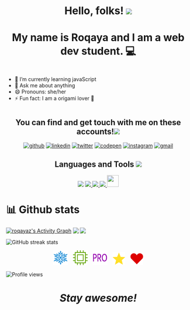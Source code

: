 
<h1 align='center'> Hello, folks! <img src="https://raw.githubusercontent.com/MartinHeinz/MartinHeinz/master/wave.gif" width="30px"></h1>

<h1 align='center'>
My name is Roqaya and I am a web dev student. 💻
</h1>
<h1></h1>


- 🌱 I’m currently learning javaScript 
- 💬 Ask me about anything 
- 😄 Pronouns: she/her 
- ⚡ Fun fact: I am a origami lover 🦩 

<h1></h1>
<h2 align='center' >You can find and get touch with me on these accounts!<img src='https://raw.githubusercontent.com/ShahriarShafin/ShahriarShafin/main/Assets/handshake.gif' width="100px"></h2>

  
<p align='center' >
<a href='https://www.github.com/roqayaz'><img src='https://cdn.jsdelivr.net/npm/simple-icons@3.0.1/icons/github.svg' alt='github' height='40'></a>  
<a href='https://www.linkedin.com/in/r'><img src='https://cdn.jsdelivr.net/npm/simple-icons@3.0.1/icons/linkedin.svg' alt='linkedin' height='40'></a> 
<a href='https://twitter.com/r'><img src='https://cdn.jsdelivr.net/npm/simple-icons@3.0.1/icons/twitter.svg' alt='twitter' height='40'></a> 
<a href='https://codepen.io/r'><img  src='https://cdn.jsdelivr.net/npm/simple-icons@3.0.1/icons/codepen.svg' alt='codepen' height='40'></a> 
<a href='https://www.instagram.com/roqayaz_'><img src='https://cdn.jsdelivr.net/npm/simple-icons@3.0.1/icons/instagram.svg' alt='instagram' height='40'></a>
<a href='roqzob@gmail.com'><img src='https://cdn.jsdelivr.net/npm/simple-icons@3.0.1/icons/gmail.svg' alt='gmail' height='40'></a> </p>

<h2 align='center'> Languages and Tools <img src = "https://media2.giphy.com/media/QssGEmpkyEOhBCb7e1/giphy.gif?cid=ecf05e47a0n3gi1bfqntqmob8g9aid1oyj2wr3ds3mg700bl&rid=giphy.gif" width = 32px> </h2>
<p align='center' <a href= https://github.com/claudiadewindt?tab=repositories&q=&type=&language=html&sort= > <img width ='32px' src ='https://raw.githubusercontent.com/rahulbanerjee26/githubAboutMeGenerator/main/icons/html.svg'> </a>
<a href= https://github.com/claudiadewindt?tab=repositories&q=&type=&language=css&sort= > <img width ='32px' src ='https://raw.githubusercontent.com/rahulbanerjee26/githubAboutMeGenerator/main/icons/css.svg'> </a>
<a href= https://github.com/claudiadewindt?tab=repositories&q=&type=&language=javascript&sort= > <img width ='32px' src ='https://raw.githubusercontent.com/rahulbanerjee26/githubAboutMeGenerator/main/icons/javascript.svg'> </a>
<a href= https://github.com/claudiadewindt?tab=repositories&q=&type=&language=git&sort= > <img width ='32px' src ='https://raw.githubusercontent.com/rahulbanerjee26/githubAboutMeGenerator/main/icons/git.svg'> </a>
<img src="https://user-images.githubusercontent.com/674621/71187801-14e60a80-2280-11ea-94c9-e56576f76baf.png" width="32" height="32" />
</p>

  

<!--
[<img src='https://cdn.jsdelivr.net/npm/simple-icons@3.0.1/icons/github.svg' alt='github' height='40'>](https://github.com/roqayaz)
[<img  src='https://cdn.jsdelivr.net/npm/simple-icons@3.0.1/icons/linkedin.svg' alt='linkedin' height='40'>](https://www.linkedin.com/in/r/)  
[<img   src='https://cdn.jsdelivr.net/npm/simple-icons@3.0.1/icons/instagram.svg' alt='instagram' height='40'>](https://www.instagram.com/roqayaz_/)  
[<img   src='https://cdn.jsdelivr.net/npm/simple-icons@3.0.1/icons/twitter.svg' alt='twitter' height='40'>](https://twitter.com/r)  
[<img src='https://cdn.jsdelivr.net/npm/simple-icons@3.0.1/icons/codepen.svg' alt='codepen' height='40'>](https://codepen.io/r)  -->


<h1></h1>
<h1>📊 Github stats</h1>

<a href="https://github.com/ashutosh00710/github-readme-activity-graph"><img align='center' alt="roqayaz's Activity Graph" src="https://activity-graph.herokuapp.com/graph?username=roqayaz&bg_color=000000&color=ffa726&line=ffd95b&point=ffc501&hide_border=true" /></a>
<img align="center" src="https://github-readme-stats.vercel.app/api/top-langs/?username=roqayaz&theme=great-gatsby" />
<img align="center" src="https://github-readme-stats.vercel.app/api?username=roqayaz&theme=great-gatsby" />
<!-- https://github.com/ashutosh00710/github-readme-activity-graph -->
<!--<a href="https://github.com/ashutosh00710/github-readme-activity-graph"><img align='center' alt="roqayaz's Activity Graph" src="https://activity-graph.herokuapp.com/graph?username=roqayaz&bg_color=1F222E&color=F8D866&line=F85D7F&point=FFFFFF&hide_border=true" /></a>

<p align='center'><a href="https://github.com/anuraghazra/github-readme-stats"><img alt="roqayaz's Github Stats" src="https://github-readme-stats.vercel.app/api/?username=roqayaz&show_icons=true&count_private=true&theme=react&hide_border=true&bg_color=1F222E&title_color=F85D7F&icon_color=F8D866" height="192px"/></a><a href="https://github.com/anuraghazra/github-readme-stats"><img alt="roqayaz's Top Languages" src="https://github-readme-stats.vercel.app/api/top-langs/?username=roqayaz&langs_count=8&layout=compact&theme=react&hide_border=true&bg_color=1F222E&title_color=F85D7F&icon_color=F8D866&hide=Jupyter%20Notebook" height="192px"/></a></p>-->

<!--[![Top Langs](https://github-readme-stats.vercel.app/api/top-langs/?username=roqayaz&theme=great-gatsby)](https://github.com/anuraghazra/github-readme-stats)-->



<!--![Anurag's GitHub stats](https://github-readme-stats.vercel.app/api?username=roqayaz&show_icons=true&theme=great-gatsby)-->



![GitHub streak stats](https://github-readme-streak-stats.herokuapp.com/?user=roqayaz)  
<p align='center'><a href='https://archiveprogram.github.com/'><img src='https://raw.githubusercontent.com/acervenky/animated-github-badges/master/assets/acbadge.gif' width='40' height='40'></a> <a href='https://docs.github.com/en/developers'><img src='https://raw.githubusercontent.com/acervenky/animated-github-badges/master/assets/devbadge.gif' width='40' height='40'></a> <a href='https://github.com/pricing'><img src='https://raw.githubusercontent.com/acervenky/animated-github-badges/master/assets/pro.gif' width='40' height='40'></a> <a href='https://stars.github.com/'><img src='https://raw.githubusercontent.com/acervenky/animated-github-badges/master/assets/starbadge.gif' width='35' height='35'></a> <a href='https://docs.github.com/en/github/supporting-the-open-source-community-with-github-sponsors'><img src='https://raw.githubusercontent.com/acervenky/animated-github-badges/master/assets/sponsorbadge.gif' width='35' height='35'></a></p>



![Profile views](https://gpvc.arturio.dev/roqayaz)  





<h1 align='center'><i>Stay awesome!</i></h1>


<!--## &#x1f4c8; GitHub Stats

<a href="https://github.com/MartinHeinz/MartinHeinz">
  <img align="center" src="https://github-readme-stats.vercel.app/api/top-langs/?username=roqayaz&hide=java,html,tex&title_color=ffffff&text_color=c9cacc&icon_color=2bbc8a&bg_color=1d1f21&langs_count=3" />
</a>
<a href="https://github.com/MartinHeinz/MartinHeinz">
  <img align="center" src="https://github-readme-stats.vercel.app/api?username=roqayaz&show_icons=true&line_height=27&count_private=true&title_color=ffffff&text_color=c9cacc&icon_color=2bbc8a&bg_color=1d1f21" alt="Roqayaz's GitHub Stats" />
</a>-->


   

